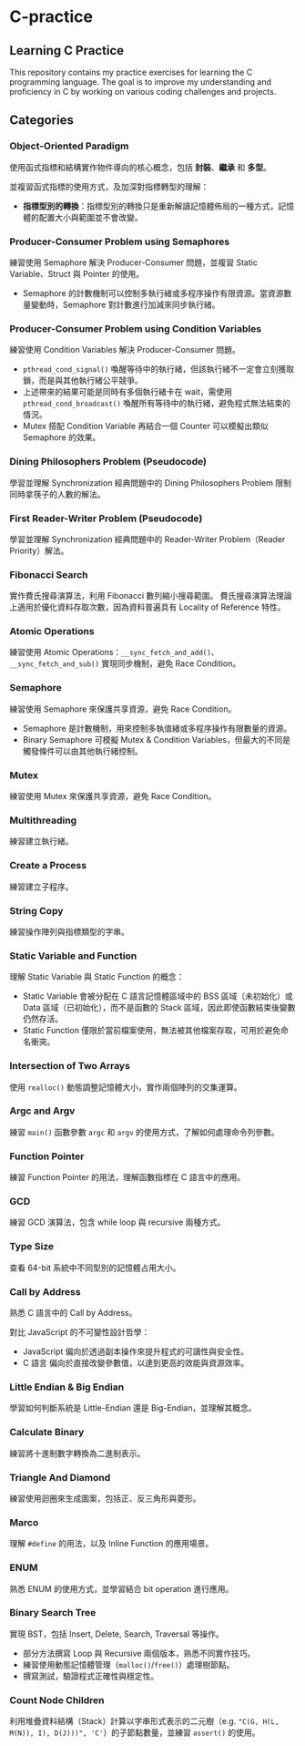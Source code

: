 # C-practice
## Learning C Practice   

This repository contains my practice exercises for learning the C programming language. The goal is to improve my understanding and proficiency in C by working on various coding challenges and projects.

## Categories

### Object-Oriented Paradigm
使用函式指標和結構實作物件導向的核心概念，包括 **封裝**、**繼承** 和 **多型**。

並複習函式指標的使用方式，及加深對指標轉型的理解：
- **指標型別的轉換**：指標型別的轉換只是重新解讀記憶體佈局的一種方式，記憶體的配置大小與範圍並不會改變。

### Producer-Consumer Problem using Semaphores
練習使用 Semaphore 解決 Producer-Consumer 問題，並複習 Static Variable、Struct 與 Pointer 的使用。
- Semaphore 的計數機制可以控制多執行緒或多程序操作有限資源。當資源數量變動時，Semaphore 對計數進行加減來同步執行緒。

### Producer-Consumer Problem using Condition Variables
練習使用 Condition Variables 解決 Producer-Consumer 問題。
- `pthread_cond_signal()` 喚醒等待中的執行緒，但該執行緒不一定會立刻獲取鎖，而是與其他執行緒公平競爭。
- 上述帶來的結果可能是同時有多個執行緒卡在 wait，需使用 `pthread_cond_broadcast()` 喚醒所有等待中的執行緒，避免程式無法結束的情況。
- Mutex 搭配 Condition Variable 再結合一個 Counter 可以模擬出類似 Semaphore 的效果。

### Dining Philosophers Problem (Pseudocode)
學習並理解 Synchronization 經典問題中的 Dining Philosophers Problem 限制同時拿筷子的人數的解法。

### First Reader-Writer Problem (Pseudocode)
學習並理解 Synchronization 經典問題中的 Reader-Writer Problem（Reader Priority）解法。

### Fibonacci Search
實作費氏搜尋演算法，利用 Fibonacci 數列縮小搜尋範圍。
費氏搜尋演算法理論上適用於優化資料存取次數，因為資料普遍具有 Locality of Reference 特性。

### Atomic Operations
練習使用 Atomic Operations：`__sync_fetch_and_add()`、`__sync_fetch_and_sub()` 實現同步機制，避免 Race Condition。

### Semaphore
練習使用 Semaphore 來保護共享資源，避免 Race Condition。
- Semaphore 是計數機制，用來控制多執值緒或多程序操作有限數量的資源。
- Binary Semaphore 可模擬 Mutex & Condition Variables，但最大的不同是觸發條件可以由其他執行緒控制。

### Mutex
練習使用 Mutex 來保護共享資源，避免 Race Condition。

### Multithreading
練習建立執行緒。

### Create a Process
練習建立子程序。

### String Copy
練習操作陣列與指標類型的字串。

### Static Variable and Function
理解 Static Variable 與 Static Function 的概念：
- Static Variable 會被分配在 C 語言記憶體區域中的 BSS 區域（未初始化）或 Data 區域（已初始化），而不是函數的 Stack 區域，因此即使函數結束後變數仍然存活。
- Static Function 僅限於當前檔案使用，無法被其他檔案存取，可用於避免命名衝突。

### Intersection of Two Arrays
使用 `realloc()` 動態調整記憶體大小，實作兩個陣列的交集運算。

### Argc and Argv
練習 `main()` 函數參數 `argc` 和 `argv` 的使用方式，了解如何處理命令列參數。

### Function Pointer
練習 Function Pointer 的用法，理解函數指標在 C 語言中的應用。

### GCD
練習 GCD 演算法，包含 while loop 與 recursive 兩種方式。

### Type Size
查看 64-bit 系統中不同型別的記憶體占用大小。

### Call by Address
熟悉 C 語言中的 Call by Address。

對比 JavaScript 的不可變性設計哲學：
- JavaScript 偏向於透過副本操作來提升程式的可讀性與安全性。
- C 語言 偏向於直接改變參數值，以達到更高的效能與資源效率。

### Little Endian & Big Endian
學習如何判斷系統是 Little-Endian 還是 Big-Endian，並理解其概念。

### Calculate Binary
練習將十進制數字轉換為二進制表示。

### Triangle And Diamond
練習使用迴圈來生成圖案，包括正、反三角形與菱形。

### Marco
理解 `#define` 的用法，以及 Inline Function 的應用場景。

### ENUM
熟悉 ENUM 的使用方式，並學習結合 bit operation 進行應用。

### Binary Search Tree
實現 BST，包括 Insert, Delete, Search, Traversal 等操作。
- 部分方法撰寫 Loop 與 Recursive 兩個版本，熟悉不同實作技巧。
- 練習使用動態記憶體管理（`malloc()`/`free()`）處理樹節點。
- 撰寫測試，驗證程式正確性與穩定性。

### Count Node Children
利用堆疊資料結構（Stack）計算以字串形式表示的二元樹（e.g. `"C(G, H(L, M(N)), I), D(J)))", 'C'`）的子節點數量，並練習 `assert()` 的使用。